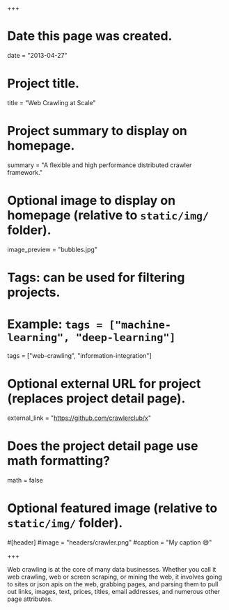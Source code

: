 +++
# Date this page was created.
date = "2013-04-27"

# Project title.
title = "Web Crawling at Scale"

# Project summary to display on homepage.
summary = "A flexible and high performance distributed crawler framework."

# Optional image to display on homepage (relative to `static/img/` folder).
image_preview = "bubbles.jpg"

# Tags: can be used for filtering projects.
# Example: `tags = ["machine-learning", "deep-learning"]`
tags = ["web-crawling", "information-integration"]

# Optional external URL for project (replaces project detail page).
external_link = "https://github.com/crawlerclub/x"

# Does the project detail page use math formatting?
math = false

# Optional featured image (relative to `static/img/` folder).
#[header]
#image = "headers/crawler.png"
#caption = "My caption :smile:"

+++

Web crawling is at the core of many data businesses. Whether you call it web crawling, web or screen scraping, or mining the web, it involves going to sites or json apis on the web, grabbing pages, and parsing them to pull out links, images, text, prices, titles, email addresses, and numerous other page attributes.


